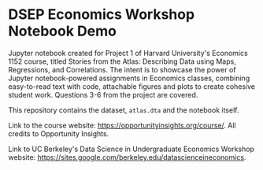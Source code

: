# DSEP Economics Workshop Notebook Demo

Jupyter notebook created for Project 1 of Harvard University's Economics 1152 course, titled Stories from the Atlas: Describing Data using Maps, Regressions, and Correlations. The intent is to showcase the power of Jupyter notebook-powered assignments in Economics classes, combining easy-to-read text with code, attachable figures and plots to create cohesive student work. Questions 3-6 from the project are covered.

This repository contains the dataset, ```atlas.dta``` and the notebook itself.

Link to the course website: https://opportunityinsights.org/course/. All credits to Opportunity Insights.

Link to UC Berkeley's Data Science in Undergraduate Economics Workshop website: https://sites.google.com/berkeley.edu/datascienceineconomics.

